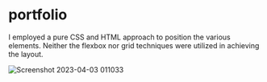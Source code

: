
# portfolio

 I employed a pure CSS and HTML approach to position the various elements. Neither the flexbox nor grid techniques were utilized in achieving the layout.

![Screenshot 2023-04-03 011033](https://user-images.githubusercontent.com/64355662/229384071-64d15beb-5f58-4f7f-8f2e-08efc6befec7.png)
